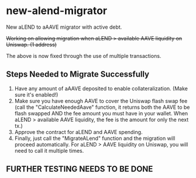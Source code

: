 # new-alend-migrator
New aLEND to aAAVE migrator with active debt.
 
~~Working on allowing migration when aLEND > available AAVE liquidity on Uniswap. (1 address)~~

The above is now fixed through the use of multiple transactions.

## Steps Needed to Migrate Successfully

1. Have any amount of aAAVE deposited to enable collateralization. (Make sure it's enabled!)
2. Make sure you have enough AAVE to cover the Uniswap flash swap fee (call the "CalculateNeededAave" function, it returns both the AAVE to be flash swapped AND the fee amount you must have in your wallet. When aLEND > available AAVE liquidity, the fee is the amount for only the next tx.) 
3. Approve the contract for aLEND and AAVE spending.
4. Finally, just call the "MigrateALend" function and the migration will proceed automatically. For aLEND > AAVE liquidity on Uniswap, you will need to call it multiple times.

## FURTHER TESTING NEEDS TO BE DONE
